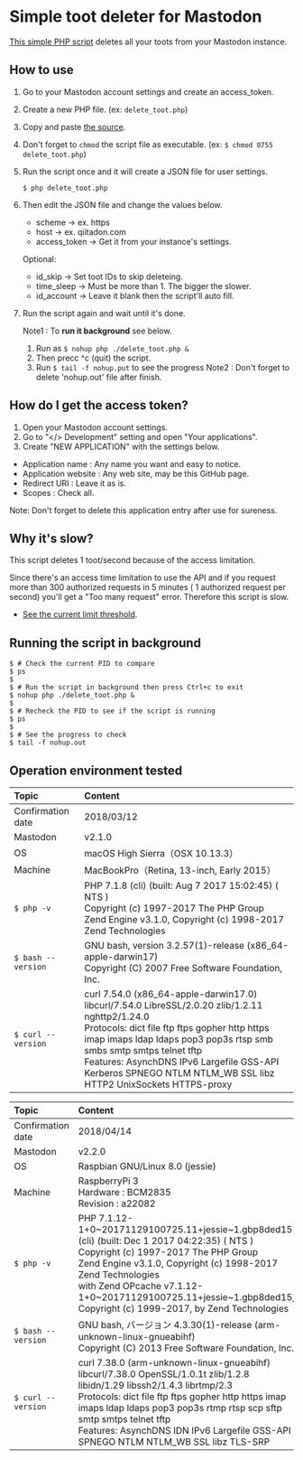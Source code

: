 # Simple toot deleter for Mastodon

[This simple PHP script](https://github.com/KEINOS/Mastodon_Simple-Toot-Deleter/blob/master/index.php) deletes all your toots from your Mastodon instance.

## How to use

1. Go to your Mastodon account settings and create an access_token.
1. Create a new PHP file.  (ex: `delete_toot.php`)
1. Copy and paste [the source](https://github.com/KEINOS/Mastodon_Simple-Toot-Deleter/blob/master/index.php).
1. Don't forget to `chmod` the script file as executable. (ex: `$ chmod 0755 delete_toot.php`)
1. Run the script once and it will create a JSON file for user settings.

    `$ php delete_toot.php`

1. Then edit the JSON file and change the values below.
    - scheme        -> ex. https
    - host          -> ex. qiitadon.com
    - access_token  -> Get it from your instance's settings.

    Optional:
    - id_skip    -> Set toot IDs to skip deleteing.
    - time_sleep -> Must be more than 1. The bigger the slower.
    - id_account -> Leave it blank then the script'll auto fill.
1. Run the script again and wait until it's done.

    Note1 : To **run it background** see below.
    1. Run as `$ nohup php ./delete_toot.php &`
    2. Then precc ^c (quit) the script.
    3. Run `$ tail -f nohup.put` to see the progress
    Note2 : Don't forget to delete 'nohup.out' file after finish.


## How do I get the access token?

1. Open your Mastodon account settings.
1. Go to "</> Development" setting and open "Your applications".
1. Create "NEW APPLICATION" with the settings below.

- Application name : Any name you want and easy to notice.
- Application website : Any web site, may be this GitHub page.
- Redirect URI : Leave it as is.
- Scopes : Check all.

Note: Don't forget to delete this application entry after use for sureness.

## Why it's slow?

This script deletes 1 toot/second because of the access limitation.

Since there's an access time limitation to use the API and if you request more than 300 authorized requests in 5 minutes ( 1 authorized request per second) you'll get a "Too many request" error. Therefore this script is slow.

- [See the current limit threshold](https://github.com/tootsuite/mastodon/blob/921b78190912b3cd74cea62fc3e773c56e8f609e/config/initializers/rack_attack.rb#L48-L50).

## Running the script in background

```
$ # Check the current PID to compare
$ ps
$ 
$ # Run the script in background then press Ctrl+c to exit
$ nohup php ./delete_toot.php &
$
$ # Recheck the PID to see if the script is running
$ ps
$
$ # See the progress to check
$ tail -f nohup.out
```

## Operation environment tested

|Topic|Content|
|:---|:---|
|Confirmation date|2018/03/12|
|Mastodon|v2.1.0|
|OS|macOS High Sierra（OSX 10.13.3）|
|Machine| MacBookPro（Retina, 13-inch, Early 2015）|
|`$ php -v`|PHP 7.1.8 (cli) (built: Aug  7 2017 15:02:45) ( NTS )<br>Copyright (c) 1997-2017 The PHP Group<br>Zend Engine v3.1.0, Copyright (c) 1998-2017 Zend Technologies|
|`$ bash --version`|GNU bash, version 3.2.57(1)-release (x86_64-apple-darwin17)<br>Copyright (C) 2007 Free Software Foundation, Inc.|
|`$ curl --version`|curl 7.54.0 (x86_64-apple-darwin17.0) libcurl/7.54.0 LibreSSL/2.0.20 zlib/1.2.11 nghttp2/1.24.0<br>Protocols: dict file ftp ftps gopher http https imap imaps ldap ldaps pop3 pop3s rtsp smb smbs smtp smtps telnet tftp<br>Features: AsynchDNS IPv6 Largefile GSS-API Kerberos SPNEGO NTLM NTLM_WB SSL libz HTTP2 UnixSockets HTTPS-proxy |

|Topic|Content|
|:---|:---|
|Confirmation date|2018/04/14|
|Mastodon|v2.2.0|
|OS|Raspbian GNU/Linux 8.0 (jessie)|
|Machine| RaspberryPi 3<br>Hardware	: BCM2835<br>Revision	: a22082|
|`$ php -v`|PHP 7.1.12-1+0~20171129100725.11+jessie~1.gbp8ded15 (cli) (built: Dec  1 2017 04:22:35) ( NTS )<br>Copyright (c) 1997-2017 The PHP Group<br>Zend Engine v3.1.0, Copyright (c) 1998-2017 Zend Technologies<br>with Zend OPcache v7.1.12-1+0~20171129100725.11+jessie~1.gbp8ded15, Copyright (c) 1999-2017, by Zend Technologies|
|`$ bash --version`|GNU bash, バージョン 4.3.30(1)-release (arm-unknown-linux-gnueabihf)<br>Copyright (C) 2013 Free Software Foundation, Inc.|
|`$ curl --version`|curl 7.38.0 (arm-unknown-linux-gnueabihf) libcurl/7.38.0 OpenSSL/1.0.1t zlib/1.2.8 libidn/1.29 libssh2/1.4.3 librtmp/2.3<br>Protocols: dict file ftp ftps gopher http https imap imaps ldap ldaps pop3 pop3s rtmp rtsp scp sftp smtp smtps telnet tftp <br>Features: AsynchDNS IDN IPv6 Largefile GSS-API SPNEGO NTLM NTLM_WB SSL libz TLS-SRP|

